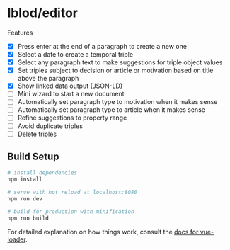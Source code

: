 # lblod/editor

Features

 - [x] Press enter at the end of a paragraph to create a new one
 - [x] Select a date to create a temporal triple
 - [x] Select any paragraph text to make suggestions for triple object values
 - [x] Set triples subject to decision or article or motivation based on title above the paragraph
 - [x] Show linked data output (JSON-LD)
 - [ ] Mini wizard to start a new document
 - [ ] Automatically set paragraph type to motivation when it makes sense
 - [ ] Automatically set paragraph type to article when it makes sense
 - [ ] Refine suggestions to property range
 - [ ] Avoid duplicate triples
 - [ ] Delete triples

## Build Setup

``` bash
# install dependencies
npm install

# serve with hot reload at localhost:8080
npm run dev

# build for production with minification
npm run build
```

For detailed explanation on how things work, consult the [docs for vue-loader](http://vuejs.github.io/vue-loader).
